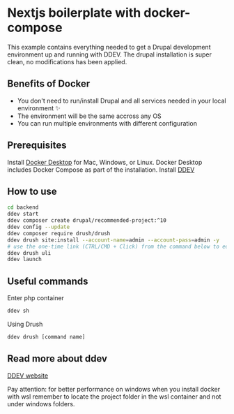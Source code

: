 # Nextjs boilerplate with docker-compose

This example contains everything needed to get a Drupal development environment up and running with DDEV.
The drupal installation is super clean, no modifications has been applied.

## Benefits of Docker

- You don't need to run/install Drupal and all services needed in your local environment ✨
- The environment will be the same accross any OS
- You can run multiple environments with different configuration

## Prerequisites

Install [Docker Desktop](https://docs.docker.com/get-docker) for Mac, Windows, or Linux. Docker Desktop includes Docker Compose as part of the installation.
Install [DDEV](https://ddev.com/get-started/)

## How to use

```bash
cd backend
ddev start
ddev composer create drupal/recommended-project:^10
ddev config --update
ddev composer require drush/drush
ddev drush site:install --account-name=admin --account-pass=admin -y
# use the one-time link (CTRL/CMD + Click) from the command below to edit your admin account details.
ddev drush uli
ddev launch
```

## Useful commands

Enter php container
```bash
ddev sh
```

Using Drush
```bash
ddev drush [command name]
```

## Read more about ddev
[DDEV website](https://ddev.com/get-started/)

Pay attention: for better performance on windows when you install docker with wsl remember to locate the project folder in the wsl container and not under windows folders.